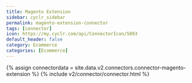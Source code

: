 ```yaml
---
title: Magento Extension
sidebar: cyclr_sidebar
permalink: magento-extension-connector
tags: [connector]
icon: https://my.cyclr.com/api/ConnectorIcon/5093
default_header: false
category: Ecommerce
categories: [Ecommerce]
---
```

{% assign connectordata = site.data.v2.connectors.connector-magento-extension %}
{% include v2/connector/connector.html %}	